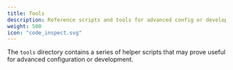```yaml
---
title: Tools
description: Reference scripts and tools for advanced config or development.
weight: 500
icon: "code_inspect.svg"
---
```


The `tools` directory contains a series of helper scripts that may prove useful for advanced configuration or development. 